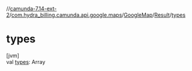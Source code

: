 //[camunda-7.14-ext-2](../../../../index.md)/[com.hydra_billing.camunda.api.google.maps](../../index.md)/[GoogleMap](../index.md)/[Result](index.md)/[types](types.md)

# types

[jvm]\
val [types](types.md): Array<String>
